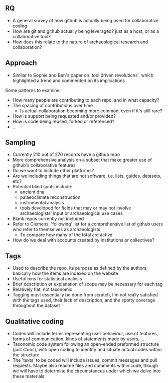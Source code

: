 ## RQ
- A general survey of how github is actually being used for collaborative coding
- How are git and github actually being leveraged? just as a host, or as a collaborative tool?
- How does this relate to the nature of archaeological research and collaboration?

## Approach
- Similar to Sophie and Ben's paper on 'tool driven revolutions', which highlighted a trend and commented on its implications

Some patterns to examine:
- How many people are contributing to each repo, and in what capacity?
- The spacing of contributions over time
  - Is actual collaboration becoming more common, even if it's still rare?
- How is support being requested and/or provided?
- How is code being reused, forked or referenced?
- ...

## Sampling
- Currently 210 out of 270 records have a github repo
- More comprehensive analysis on a subset that make greater use of github's collaborative features
- Do we want to include other platforms?
- Are we including things that are not software, i.e. lists, guides, datasets, etc?
- Potential blind spots include:
  - ancient dna
  - palaeoclimate reconstruction
  - instrumental analysis
  - tools developed for fields that may or may not involve archaeologists' input or archaeological use cases
- Blank repos currently not included
- Refer to Clemens' 'following' list for a comprehensive list of github users who refer to themselves as archaeologists
  - To compare how many of the total are active
- How do we deal with accounts created by institutions or collectives?

## Tags
- Used to describe the repo, its purpose as defined by the authors, basically how the items are indexed on the website
- Useful bins for statistical analysis
- Brief description or explanation of scope may be necessary for each tag
- Relatively flat, not taxonomic
- Tagging must essentially be done from scratch, I'm not really satisfied with the tags used, their lack of description, and the spotty coverage throughout the dataset

## Qualitative coding
- Codes will include terms representing user behaviour, use of features, forms of communication, kinds of statements made by users, ...
- Taxonomic code system following an open-ended preformed structure (just stubs), with open coding to identify and situate actual codes within the structure
- The 'texts' to be coded will include issues, commit messages and pull requests. Maybe also readme files and comments within code, though we will have to determine the circumstances under which we delve into these materials


